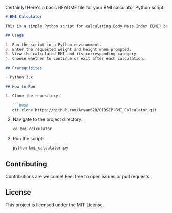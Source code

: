 Certainly! Here's a basic README file for your BMI calculator Python script:

```markdown
# BMI Calculator

This is a simple Python script for calculating Body Mass Index (BMI) based on user input for weight and height. It also classifies the BMI into different categories (Underweight, Normal, Overweight, Obese) and displays the result. The script provides an option to continue calculating BMI for additional inputs until the user decides to exit.

## Usage

1. Run the script in a Python environment.
2. Enter the requested weight and height when prompted.
3. View the calculated BMI and its corresponding category.
4. Choose whether to continue or exit after each calculation.

## Prerequisites

- Python 3.x

## How to Run

1. Clone the repository:

   ```bash
   git clone https://github.com/Aryan628/OIBSIP-BMI_Calculator.git
   ```

2. Navigate to the project directory:

   ```bash
   cd bmi-calculator
   ```

3. Run the script:

   ```bash
   python bmi_calculator.py
   ```

## Contributing

Contributions are welcome! Feel free to open issues or pull requests.

## License

This project is licensed under the MIT License.

